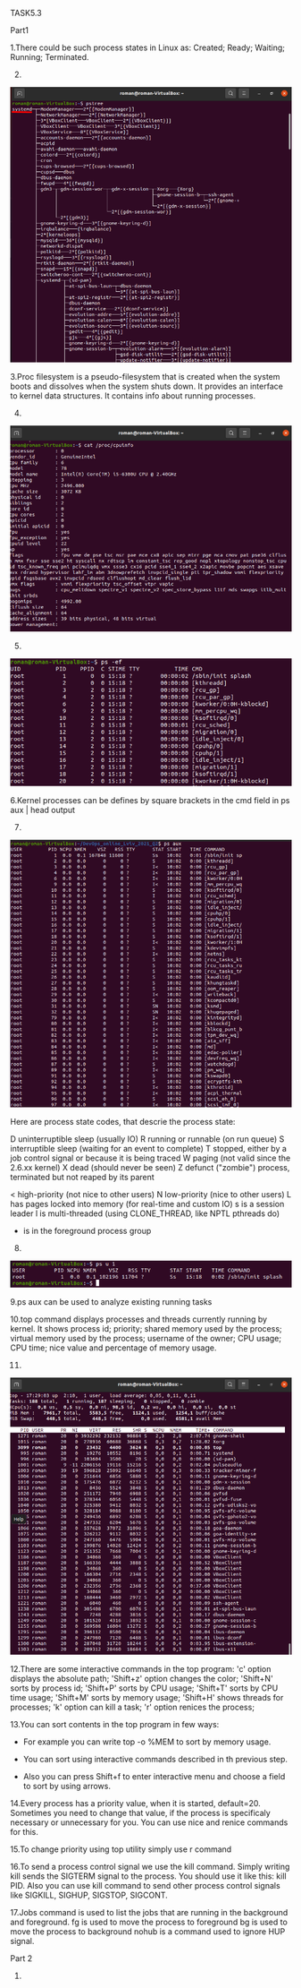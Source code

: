 TASK5.3


Part1


1.There could be such process states in Linux as: Created; Ready; Waiting; Running; Terminated.


2.
<img src="screenshots/1.png">


3.Proc filesystem is a pseudo-filesystem that is created when the system boots and dissolves when the system shuts down. It provides an interface to kernel data structures. It contains info about running processes.


4.
<img src="screenshots/2.png">


5.
<img src="screenshots/3.png">


6.Kernel processes can be defines by square brackets in the cmd field in ps aux | head output


7.
<img src="screenshots/6.png">

Here are process state codes, that descrie the process state:

D	uninterruptible sleep (usually IO)
R	running or runnable (on run queue)
S	interruptible sleep (waiting for an event to complete)
T	stopped, either by a job control signal or because it is being traced
W	paging (not valid since the 2.6.xx kernel)
X	dead (should never be seen)
Z	defunct ("zombie") process, terminated but not reaped by its parent

<	high-priority (not nice to other users)
N	low-priority (nice to other users)
L	has pages locked into memory (for real-time and custom IO)
s	is a session leader
l	is multi-threaded (using CLONE_THREAD, like NPTL pthreads do)
+	is in the foreground process group


8.
<img src="screenshots/4.png">


9.ps aux can be used to analyze existing running tasks


10.top command displays processes and threads currently running by kernel. It shows process id; priority; shared memory used by the process; virtual memory used by the process; username of the owner; CPU usage; CPU time; nice value and percentage of memory usage.


11.
<img src="screenshots/5.png">


12.There are some interactive commands in the top program: 'c' option displays the absolute path; 'Shift+z' option changes the color; 'Shift+N' sorts by process id; 'Shift+P' sorts by CPU usage; 'Shift+T' sorts by CPU time usage; 'Shift+M' sorts by memory usage; 'Shift+H' shows threads for processes; 'k' option can kill a task; 'r' option renices the process;


13.You can sort contents in the top program in few ways:

- For example you can write top -o %MEM to sort by memory usage.

- You can sort using interactive commands described in th previous step.

- Also you can press Shift+f to enter interactive menu and choose a field to sort by using arrows.


14.Every process has a priority value, when it is started, default=20. Sometimes you need to change that value, if the process is specificaly necessary or unnecessary for you. You can use nice and renice commands for this.


15.To change priority using top utility simply use r command


16.To send a process control signal we use the kill command. Simply writing kill sends the SIGTERM signal to the process. You should use it like this: kill PID. Also you can use kill command to send other process control signals like SIGKILL, SIGHUP, SIGSTOP, SIGCONT.


17.Jobs command is used to list the jobs that are running in the background and foreground.
fg is used to move the process to foreground
bg is used to move the process to background
nohub is a command used to ignore HUP signal.


Part 2

1.

